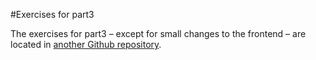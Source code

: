 #Exercises for part3

The exercises for part3 – except for small changes to the frontend – are located in [another Github repository](https://github.com/ilta/fullstackopen-phonebook-backend).
